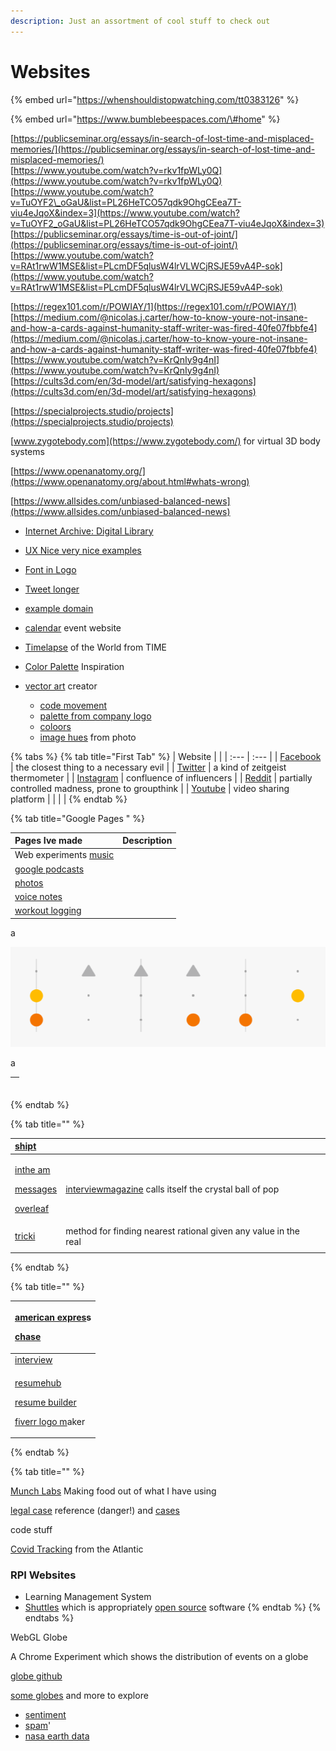 ```yaml
---
description: Just an assortment of cool stuff to check out
---
```


# Websites



{% embed url="https://whenshouldistopwatching.com/tt0383126" %}

{% embed url="https://www.bumblebeespaces.com/\#home" %}



[https://publicseminar.org/essays/in-search-of-lost-time-and-misplaced-memories/](https://publicseminar.org/essays/in-search-of-lost-time-and-misplaced-memories/)  
[https://www.youtube.com/watch?v=rkv1fpWLy0Q](https://www.youtube.com/watch?v=rkv1fpWLy0Q)  
[https://www.youtube.com/watch?v=TuOYF2\_oGaU&list=PL26HeTCO57qdk9OhgCEea7T-viu4eJqoX&index=3](https://www.youtube.com/watch?v=TuOYF2_oGaU&list=PL26HeTCO57qdk9OhgCEea7T-viu4eJqoX&index=3)  
[https://publicseminar.org/essays/time-is-out-of-joint/](https://publicseminar.org/essays/time-is-out-of-joint/)  
[https://www.youtube.com/watch?v=RAt1rwW1MSE&list=PLcmDF5qlusW4lrVLWCjRSJE59vA4P-sok](https://www.youtube.com/watch?v=RAt1rwW1MSE&list=PLcmDF5qlusW4lrVLWCjRSJE59vA4P-sok)  
  
[https://regex101.com/r/POWIAY/1](https://regex101.com/r/POWIAY/1)  
[https://medium.com/@nicolas.j.carter/how-to-know-youre-not-insane-and-how-a-cards-against-humanity-staff-writer-was-fired-40fe07fbbfe4](https://medium.com/@nicolas.j.carter/how-to-know-youre-not-insane-and-how-a-cards-against-humanity-staff-writer-was-fired-40fe07fbbfe4)  
[https://www.youtube.com/watch?v=KrQnIy9g4nI](https://www.youtube.com/watch?v=KrQnIy9g4nI)  
[https://cults3d.com/en/3d-model/art/satisfying-hexagons](https://cults3d.com/en/3d-model/art/satisfying-hexagons)

[https://specialprojects.studio/projects](https://specialprojects.studio/projects)

[www.zygotebody.com](https://www.zygotebody.com/) for virtual 3D body systems

[https://www.openanatomy.org/](https://www.openanatomy.org/about.html#whats-wrong)

[https://www.allsides.com/unbiased-balanced-news](https://www.allsides.com/unbiased-balanced-news)

* [Internet Archive: Digital Library](https://archive.org/)
* [UX Nice very nice examples](https://www.niceverynice.com/components)
* [Font in Logo](https://www.fontinlogo.com/)
* [Tweet longer ](https://www.twitlonger.com/)
* [example domain](http://example.com/)



* [calendar](http://www.webcal.fi/en/calendars.php) event website
* [Timelapse](https://world.time.com/timelapse/) of the World from TIME 
* [Color Palette](https://colorsinspo.com/) Inspiration 
* [vector art](https://icons8.com/vector-creator/new) creator
  * [code movement](https://copypalette.netlify.com/)
  * [palette from company logo ](https://air.inc/)
  * [coloors ](https://coolors.co/)
  * [image hues](https://imagehues.com/) from photo

{% tabs %}
{% tab title="First Tab" %}
| Website |  |
| :--- | :--- |
| [Facebook](https://www.facebook.com/) | the closest thing to a necessary evil |
| [Twitter](https://twitter.com/home) | a kind of zeitgeist thermometer |
| [Instagram](https://www.instagram.com/) | confluence of influencers  |
| [Reddit](https://old.reddit.com/) | partially controlled madness, prone to groupthink |
| [Youtube](https://www.youtube.com/) | video sharing platform |
|  |  |
{% endtab %}

{% tab title="Google Pages " %}


| Pages Ive made | Description |
| :--- | :--- |
| Web experiments [music](https://musiclab.chromeexperiments.com/Rhythm/) |  |
| [google podcasts](https://podcasts.google.com/) |  |
| [photos](https://photos.google.com/)  |  |
| [voice notes](https://docs.google.com/document/d/1PZDdu35StF01ouViVFXqWO8qiDHgVRuzJqqfQtXxGso/edit)  |  |
| [workout logging](https://docs.google.com/forms/d/e/1FAIpQLSeuUSRzPsZfTRghr5SNV7Dw1EAgUZcuKh-ViF6CRkp8HLRbHw/viewform) |  |

a

![a beat in rythmn site](../../../../.gitbook/assets/image%20%282%29.png)

a





<table>
  <thead>
    <tr>
      <th style="text-align:left">
        <p></p>
        <p></p>
      </th>
    </tr>
  </thead>
  <tbody></tbody>
</table>
{% endtab %}

{% tab title="" %}


<table>
  <thead>
    <tr>
      <th style="text-align:left"><a href="https://shop.shipt.com/">shipt</a>
      </th>
      <th style="text-align:left"></th>
      <th style="text-align:left"></th>
    </tr>
  </thead>
  <tbody>
    <tr>
      <td style="text-align:left">
        <p><a href="https://trello.com/b/McoJNvPZ/intheam-tasks">inthe am </a>
        </p>
        <p><a href="https://messages.google.com/web/conversations">messages</a>
        </p>
        <p><a href="https://www.overleaf.com/project">overleaf</a>
        </p>
      </td>
      <td style="text-align:left">
        <p></p>
        <p><a href="https://www.interviewmagazine.com/">interviewmagazine</a> calls
          itself the crystal ball of pop</p>
      </td>
      <td style="text-align:left"></td>
    </tr>
    <tr>
      <td style="text-align:left"><a href="http://www.tricki.org/article/To_find_a_rational_with_low_denominator_near_a_given_real_use_continued_fractions">tricki</a>
      </td>
      <td style="text-align:left">method for finding nearest rational given any value in the real</td>
      <td
      style="text-align:left"></td>
    </tr>
    <tr>
      <td style="text-align:left"></td>
      <td style="text-align:left"></td>
      <td style="text-align:left"></td>
    </tr>
  </tbody>
</table>
{% endtab %}

{% tab title="" %}


<table>
  <thead>
    <tr>
      <th style="text-align:left">
        <p><a href="https://global.americanexpress.com/login/en-US?noRedirect=true&amp;DestPage=%2Ffunding-accounts%2Fadd">american expres</a>s</p>
        <p><a href="https://secure05b.chase.com/web/auth/dashboard#/dashboard/overviewAccounts/overview/index">chase</a>
        </p>
        <p></p>
      </th>
    </tr>
  </thead>
  <tbody>
    <tr>
      <td style="text-align:left"><a href="https://www.interviewmagazine.com/">interview</a>
      </td>
    </tr>
    <tr>
      <td style="text-align:left">
        <p><a href="https://www.resumehub.org/">resumehub</a>
        </p>
        <p><a href="https://www.resumebuilder.com/">resume builder</a>
        </p>
        <p><a href="https://www.fiverr.com/logo-maker">fiverr logo m</a>aker</p>
        <p></p>
      </td>
    </tr>
  </tbody>
</table>
{% endtab %}

{% tab title="" %}


[Munch Labs](https://munchlab.de/) Making food out of what I have using

[legal case](https://www.lexisnexis.com/en-us/home.page#case) reference \(danger!\) and [cases](https://www.oyez.org/) 

code stuff

[Covid Tracking](https://covidtracking.com/data/api) from the Atlantic

### RPI Websites

* Learning Management System
* [Shuttles](https://shuttles.rpi.edu/) which is appropriately [open source](https://github.com/wtg/shuttletracker) software 
{% endtab %}
{% endtabs %}

WebGL Globe

A Chrome Experiment which shows the distribution of events on a globe 

[globe github](https://github.com/dataarts/webgl-globe)

[some globes](https://experiments.withgoogle.com/chrome/globe) and more to explore 

* [sentiment ](http://sentdex.com/global-sentiment-analysis/)
* [spam](https://www.adaptivemobile.com/spamglobe/)'
* [nasa earth data](https://sedac.ciesin.columbia.edu/data/collection/gpw-v4/methods/method1)

